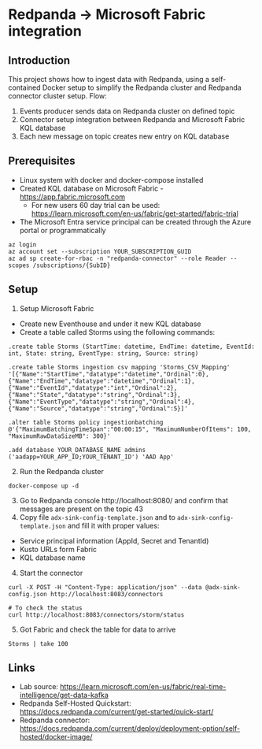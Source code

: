 # Redpanda -> Microsoft Fabric integration

## Introduction
This project shows how to ingest data with Redpanda, using a self-contained Docker setup to simplify the Redpanda cluster and Redpanda connector cluster setup.
Flow:
1. Events producer sends data on Redpanda cluster on defined topic
2. Connector setup integration between Redpanda and Microsoft Fabric KQL database
3. Each new message on topic creates new entry on KQL database

## Prerequisites
* Linux system with docker and docker-compose installed
* Created KQL database on Microsoft Fabric - https://app.fabric.microsoft.com
  * For new users 60 day trial can be used: https://learn.microsoft.com/en-us/fabric/get-started/fabric-trial
* The Microsoft Entra service principal can be created through the Azure portal or programmatically
```
az login
az account set --subscription YOUR_SUBSCRIPTION_GUID
az ad sp create-for-rbac -n "redpanda-connector" --role Reader --scopes /subscriptions/{SubID}
```

## Setup
1. Setup Microsoft Fabric
  * Create new Eventhouse and under it new KQL database
  * Create a table called Storms using the following commands:
```
.create table Storms (StartTime: datetime, EndTime: datetime, EventId: int, State: string, EventType: string, Source: string)

.create table Storms ingestion csv mapping 'Storms_CSV_Mapping' '[{"Name":"StartTime","datatype":"datetime","Ordinal":0}, {"Name":"EndTime","datatype":"datetime","Ordinal":1},{"Name":"EventId","datatype":"int","Ordinal":2},{"Name":"State","datatype":"string","Ordinal":3},{"Name":"EventType","datatype":"string","Ordinal":4},{"Name":"Source","datatype":"string","Ordinal":5}]'

.alter table Storms policy ingestionbatching @'{"MaximumBatchingTimeSpan":"00:00:15", "MaximumNumberOfItems": 100, "MaximumRawDataSizeMB": 300}'

.add database YOUR_DATABASE_NAME admins  ('aadapp=YOUR_APP_ID;YOUR_TENANT_ID') 'AAD App'
```

2. Run the Redpanda cluster
```
docker-compose up -d
```
3. Go to Redpanda console http://localhost:8080/ and confirm that messages are present on the topic
43
4. Copy file `adx-sink-config-template.json` and to `adx-sink-config-template.json` and fill it with proper values:
  * Service principal information (AppId, Secret and TenantId)
  * Kusto URLs form Fabric
  * KQL database name
4. Start the connector
```
curl -X POST -H "Content-Type: application/json" --data @adx-sink-config.json http://localhost:8083/connectors

# To check the status
curl http://localhost:8083/connectors/storm/status
```
5. Got Fabric and check the table for data to arrive
```
Storms | take 100
```


## Links
* Lab source: https://learn.microsoft.com/en-us/fabric/real-time-intelligence/get-data-kafka
* Redpanda Self-Hosted Quickstart: https://docs.redpanda.com/current/get-started/quick-start/
* Redpanda connector: https://docs.redpanda.com/current/deploy/deployment-option/self-hosted/docker-image/